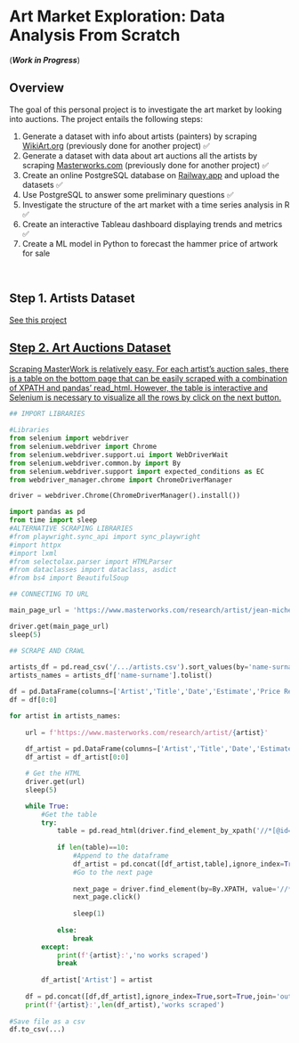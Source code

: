 <h1> Art Market Exploration: Data Analysis From Scratch </h1>

(***Work in Progress***)

<p align="center">

<h2>Overview</h2>

The goal of this personal project is to investigate the art market by looking into auctions. The project entails the following steps:
<ol>
  <li> Generate a dataset with info about artists (painters) by scraping 
  <a href="https://www.wikiart.org/">WikiArt.org</a> (previously done for another project) ✅</li>
  <li> Generate a dataset with data about art auctions all the artists by scraping 
  <a href="https://www.masterworks.com/">Masterworks.com</a> (previously done for another project) ✅</li>
  <li> Create an online PostgreSQL database on <a href="https://railway.app/">Railway.app</a> and upload the datasets ✅</li>
  <li> Use PostgreSQL to answer some preliminary questions ✅</li>
  <li> Investigate the structure of the art market with a time series analysis in R ✅</li>
  <li> Create an interactive Tableau dashboard displaying trends and metrics ✅</li>
  <li> Create a ML model in Python to forecast the hammer price of artwork for sale</li>
</ol>
<br />

<h2>Step 1. Artists Dataset </h2>
<a href="https://github.com/mattstell96/ArtScraper:">See this project</a"
<br />
  
<h2>Step 2. Art Auctions Dataset </h2>

Scraping MasterWork is relatively easy. For each artist’s auction sales, there is a table on the bottom page that can be easily scraped with a combination of XPATH and pandas’ read_html. However, the table is interactive and Selenium is necessary to visualize all the rows by click on the next button.

```python
## IMPORT LIBRARIES

#Libraries
from selenium import webdriver
from selenium.webdriver import Chrome
from selenium.webdriver.support.ui import WebDriverWait
from selenium.webdriver.common.by import By
from selenium.webdriver.support import expected_conditions as EC
from webdriver_manager.chrome import ChromeDriverManager

driver = webdriver.Chrome(ChromeDriverManager().install())

import pandas as pd
from time import sleep
#ALTERNATIVE SCRAPING LIBRARIES
#from playwright.sync_api import sync_playwright
#import httpx
#import lxml
#from selectolax.parser import HTMLParser
#from dataclasses import dataclass, asdict
#from bs4 import BeautifulSoup

## CONNECTING TO URL

main_page_url = 'https://www.masterworks.com/research/artist/jean-michel-basquiat'

driver.get(main_page_url)
sleep(5)

## SCRAPE AND CRAWL
    
artists_df = pd.read_csv('/.../artists.csv').sort_values(by='name-surname')
artists_names = artists_df['name-surname'].tolist()

df = pd.DataFrame(columns=['Artist','Title','Date','Estimate','Price Realized'])
df = df[0:0]

for artist in artists_names:
    
    url = f'https://www.masterworks.com/research/artist/{artist}'
    
    df_artist = pd.DataFrame(columns=['Artist','Title','Date','Estimate','Price Realized'])
    df_artist = df_artist[0:0]

    # Get the HTML
    driver.get(url)
    sleep(5)

    while True:
        #Get the table
        try:
            table = pd.read_html(driver.find_element_by_xpath('//*[@id="root"]/div/div/div[2]/div/div[5]/div/div[1]/table').get_attribute('outerHTML'),parse_dates=True)[0]
    
            if len(table)==10:
                #Append to the dataframe
                df_artist = pd.concat([df_artist,table],ignore_index=True,sort=True)
                #Go to the next page
                
                next_page = driver.find_element(by=By.XPATH, value='//*[@id="root"]/div/div/div[2]/div/div[5]/div/div[2]/div[2]/button[2]')
                next_page.click()
                
                sleep(1)
                
            else:
                break
        except:
            print(f'{artist}:','no works scraped')
            break
        
        df_artist['Artist'] = artist
    
    df = pd.concat([df,df_artist],ignore_index=True,sort=True,join='outer')
    print(f'{artist}:',len(df_artist),'works scraped')
    
#Save file as a csv
df.to_csv(...)
```
  
<br />
